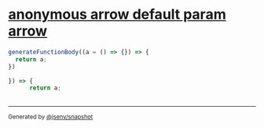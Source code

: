 # [anonymous arrow default param arrow](../../function_parser.test.js#L19)

```js
generateFunctionBody((a = () => {}) => {
  return a;
})
```

```js
}) => {
      return a;
    
```

---

<sub>
  Generated by <a href="https://github.com/jsenv/core/tree/main/packages/independent/snapshot">@jsenv/snapshot</a>
</sub>
